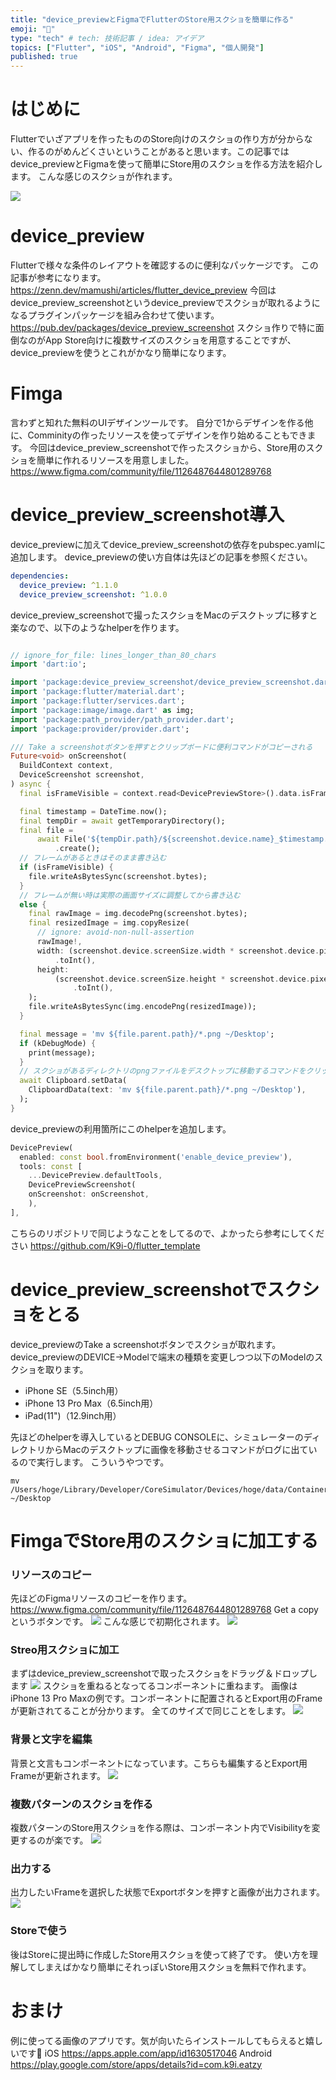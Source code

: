 ```yaml
---
title: "device_previewとFigmaでFlutterのStore用スクショを簡単に作る"
emoji: "🐙"
type: "tech" # tech: 技術記事 / idea: アイデア
topics: ["Flutter", "iOS", "Android", "Figma", "個人開発"]
published: true
---
```

# はじめに
Flutterでいざアプリを作ったもののStore向けのスクショの作り方が分からない、作るのがめんどくさいということがあると思います。この記事ではdevice_previewとFigmaを使って簡単にStore用のスクショを作る方法を紹介します。
こんな感じのスクショが作れます。

![](/images/SCR-20220708-dbq.png)

# device_preview
Flutterで様々な条件のレイアウトを確認するのに便利なパッケージです。
この記事が参考になります。
https://zenn.dev/mamushi/articles/flutter_device_preview
今回はdevice_preview_screenshotというdevice_previewでスクショが取れるようになるプラグインパッケージを組み合わせて使います。
https://pub.dev/packages/device_preview_screenshot
スクショ作りで特に面倒なのがApp Store向けに複数サイズのスクショを用意することですが、device_previewを使うとこれがかなり簡単になります。

# Fimga
言わずと知れた無料のUIデザインツールです。
自分で1からデザインを作る他に、Comminityの作ったリソースを使ってデザインを作り始めることもできます。
今回はdevice_preview_screenshotで作ったスクショから、Store用のスクショを簡単に作れるリソースを用意しました。
https://www.figma.com/community/file/1126487644801289768

# device_preview_screenshot導入
device_previewに加えてdevice_preview_screenshotの依存をpubspec.yamlに追加します。
device_previewの使い方自体は先ほどの記事を参照ください。
```yaml:pubspec.yaml
dependencies:
  device_preview: ^1.1.0
  device_preview_screenshot: ^1.0.0
```
device_preview_screenshotで撮ったスクショをMacのデスクトップに移すと楽なので、以下のようなhelperを作ります。
```dart:device_preview_screenshot_helper.dart

// ignore_for_file: lines_longer_than_80_chars
import 'dart:io';

import 'package:device_preview_screenshot/device_preview_screenshot.dart';
import 'package:flutter/material.dart';
import 'package:flutter/services.dart';
import 'package:image/image.dart' as img;
import 'package:path_provider/path_provider.dart';
import 'package:provider/provider.dart';

/// Take a screenshotボタンを押すとクリップボードに便利コマンドがコピーされる
Future<void> onScreenshot(
  BuildContext context,
  DeviceScreenshot screenshot,
) async {
  final isFrameVisible = context.read<DevicePreviewStore>().data.isFrameVisible;

  final timestamp = DateTime.now();
  final tempDir = await getTemporaryDirectory();
  final file =
      await File('${tempDir.path}/${screenshot.device.name}_$timestamp.png')
          .create();
  // フレームがあるときはそのまま書き込む
  if (isFrameVisible) {
    file.writeAsBytesSync(screenshot.bytes);
  }
  // フレームが無い時は実際の画面サイズに調整してから書き込む
  else {
    final rawImage = img.decodePng(screenshot.bytes);
    final resizedImage = img.copyResize(
      // ignore: avoid-non-null-assertion
      rawImage!,
      width: (screenshot.device.screenSize.width * screenshot.device.pixelRatio)
          .toInt(),
      height:
          (screenshot.device.screenSize.height * screenshot.device.pixelRatio)
              .toInt(),
    );
    file.writeAsBytesSync(img.encodePng(resizedImage));
  }

  final message = 'mv ${file.parent.path}/*.png ~/Desktop';
  if (kDebugMode) {
    print(message);
  }
  // スクショがあるディレクトリのpngファイルをデスクトップに移動するコマンドをクリップボードにセット
  await Clipboard.setData(
    ClipboardData(text: 'mv ${file.parent.path}/*.png ~/Desktop'),
  );
}
```
device_previewの利用箇所にこのhelperを追加します。
```dart:main.dart
DevicePreview(
  enabled: const bool.fromEnvironment('enable_device_preview'),
  tools: const [
    ...DevicePreview.defaultTools,
    DevicePreviewScreenshot(
    onScreenshot: onScreenshot,
    ),
],
```
こちらのリポジトリで同じようなことをしてるので、よかったら参考にしてください
https://github.com/K9i-0/flutter_template

# device_preview_screenshotでスクショをとる
device_previewのTake a screenshotボタンでスクショが取れます。
device_previewのDEVICE->Modelで端末の種類を変更しつつ以下のModelのスクショを取ります。
- iPhone SE（5.5inch用）
- iPhone 13 Pro Max（6.5inch用）
- iPad(11")（12.9inch用）

先ほどのhelperを導入しているとDEBUG CONSOLEに、シミュレーターのディレクトリからMacのデスクトップに画像を移動させるコマンドがログに出ているので実行します。
こういうやつです。
```
mv /Users/hoge/Library/Developer/CoreSimulator/Devices/hoge/data/Containers/Data/Application/hoge/Library/Caches/*.png ~/Desktop
```

# FimgaでStore用のスクショに加工する
### リソースのコピー
先ほどのFigmaリソースのコピーを作ります。
https://www.figma.com/community/file/1126487644801289768
Get a copyというボタンです。
![](/images/SCR-20220707-9ve.png)
こんな感じで初期化されます。
![](/images/SCR-20220707-9y4.png)

### Streo用スクショに加工
まずはdevice_preview_screenshotで取ったスクショをドラッグ＆ドロップします
![](/images/SCR-20220707-a2x.png)
スクショを重ねるとなってるコンポーネントに重ねます。
画像はiPhone 13 Pro Maxの例です。コンポーネントに配置されるとExport用のFrameが更新されてることが分かります。
全てのサイズで同じことをします。
![](/images/SCR-20220707-a42.png)
### 背景と文字を編集
背景と文言もコンポーネントになっています。こちらも編集するとExport用Frameが更新されます。
![](/images/SCR-20220707-a6c.png)
### 複数パターンのスクショを作る
複数パターンのStore用スクショを作る際は、コンポーネント内でVisibilityを変更するのが楽です。
![](/images/SCR-20220707-a7j.png)
### 出力する
出力したいFrameを選択した状態でExportボタンを押すと画像が出力されます。
![](/images/SCR-20220707-a91.png)
### Storeで使う
後はStoreに提出時に作成したStore用スクショを使って終了です。
使い方を理解してしまえばかなり簡単にそれっぽいStore用スクショを無料で作れます。

# おまけ
例に使ってる画像のアプリです。気が向いたらインストールしてもらえると嬉しいです🥳
iOS
https://apps.apple.com/app/id1630517046
Android
https://play.google.com/store/apps/details?id=com.k9i.eatzy